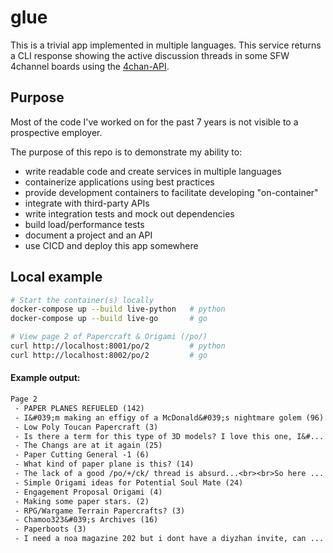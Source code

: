 # glue

This is a trivial app implemented in multiple languages. This service returns a CLI response showing the active discussion threads in some SFW 4channel boards using the [4chan-API](https://github.com/4chan/4chan-API). 

## Purpose
Most of the code I've worked on for the past 7 years is not visible to a prospective employer.

The purpose of this repo is to demonstrate my ability to:
- write readable code and create services in multiple languages
- containerize applications using best practices
- provide development containers to facilitate developing "on-container"
- integrate with third-party APIs
- write integration tests and mock out dependencies
- build load/performance tests
- document a project and an API
- use CICD and deploy this app somewhere

## Local example

```sh
# Start the container(s) locally
docker-compose up --build live-python   # python
docker-compose up --build live-go       # go
```
```sh
# View page 2 of Papercraft & Origami (/po/)
curl http://localhost:8001/po/2         # python
curl http://localhost:8002/po/2         # go
```
#### Example output: 
```txt
Page 2
 - PAPER PLANES REFUELED (142)
 - I&#039;m making an effigy of a McDonald&#039;s nightmare golem (96)
 - Low Poly Toucan Papercraft (3)
 - Is there a term for this type of 3D models? I love this one, I&#... (8)
 - The Changs are at it again (25)
 - Paper Cutting General -1 (6)
 - What kind of paper plane is this? (14)
 - The lack of a good /po/+/ck/ thread is absurd...<br><br>So here ... (4)
 - Simple Origami ideas for Potential Soul Mate (24)
 - Engagement Proposal Origami (4)
 - Making some paper stars. (2)
 - RPG/Wargame Terrain Papercrafts? (3)
 - Chamoo323&#039;s Archives (16)
 - Paperboots (3)
 - I need a noa magazine 202 but i dont have a diyzhan invite, can ... (171)
```
